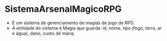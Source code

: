 # SistemaArsenalMagicoRPG
- É um sistema de gerenciamento de magias de jogo de RPG.
- A entidade do sistema é Magia que guarda: id, nome, tipo (fogo, terra, ar e água), dano, custo de mana;

